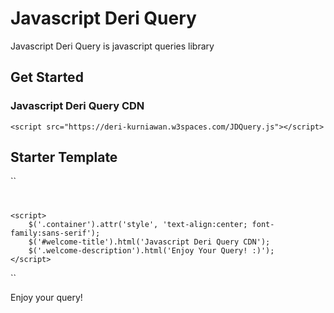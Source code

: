 # Javascript Deri Query
Javascript Deri Query is javascript queries library

## Get Started
### Javascript Deri Query CDN
  `<script src="https://deri-kurniawan.w3spaces.com/JDQuery.js"></script>`
## Starter Template
``
<!DOCTYPE html>
<html lang="en">

<head>
    <meta charset="UTF-8">
    <meta http-equiv="X-UA-Compatible" content="IE=edge">
    <meta name="viewport" content="width=device-width, initial-scale=1.0">
    <!-- JDQuery CDN -->
    <script src="https://deri-kurniawan.w3spaces.com/JDQuery.js"></script>
    <title>Document</title>
</head>

<body>
    <div class="container">
        <h1 id="welcome-title"></h1>
        <h4 class="welcome-description"></h4>
    </div>

    <script>
        $('.container').attr('style', 'text-align:center; font-family:sans-serif');
        $('#welcome-title').html('Javascript Deri Query CDN');
        $('.welcome-description').html('Enjoy Your Query! :)');
    </script>
</body>

</html>
``

Enjoy your query!
